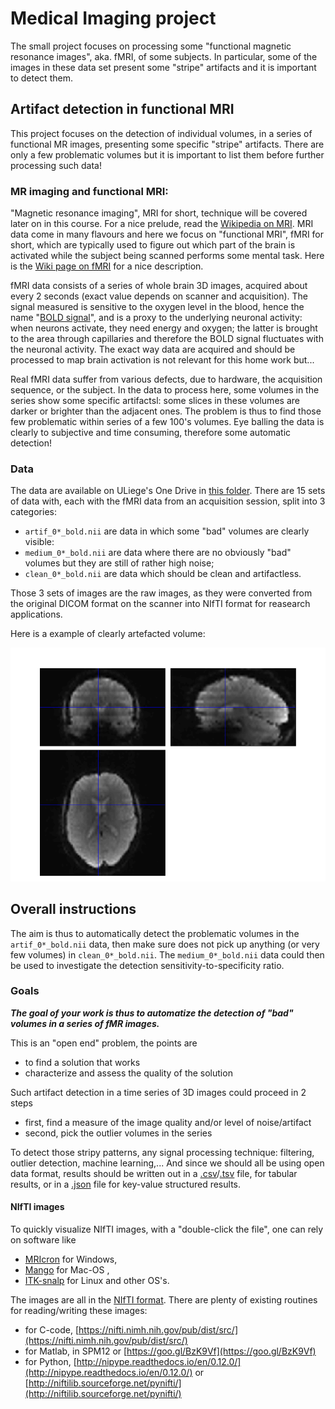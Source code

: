 # Medical Imaging project

The small project focuses on processing some "functional magnetic resonance images", aka. fMRI, of some subjects. In particular, some of the images in these data set present some "stripe" artifacts and it is important to detect them.

## Artifact detection in functional MRI

This project focuses on the detection of individual volumes, in a series of functional MR images, presenting some specific "stripe" artifacts. There are only a few problematic volumes but it is important to list them before further processing such data!

### MR imaging and functional MRI:

"Magnetic resonance imaging", MRI for short, technique will be covered later on in this course. For a nice prelude, read the [Wikipedia on MRI](https://en.wikipedia.org/wiki/Magnetic_resonance_imaging). MRI data come in many flavours and here we focus on "functional MRI", fMRI for short, which are typically used to figure out which part of the brain is activated while the subject being scanned performs some mental task. Here is the [Wiki page on fMRI](https://en.wikipedia.org/wiki/Functional_magnetic_resonance_imaging) for a nice description.

fMRI data consists of a series of whole brain 3D images, acquired about every 2 seconds (exact value depends on scanner and acquisition). The signal measured is sensitive to the oxygen level in the blood, hence the name "[BOLD signal](https://en.wikipedia.org/wiki/Blood-oxygen-level-dependent_imaging)", and is a proxy to the underlying neuronal activity: when neurons activate, they need energy and oxygen; the latter is brought to the area through capillaries and therefore the BOLD signal fluctuates with the neuronal activity. The exact way data are acquired and should be processed to map brain activation is not relevant for this home work but...

Real fMRI data suffer from various defects, due to hardware, the acquisition sequence, or the subject. In the data to process here, some volumes in the series show some specific artifactsl: some slices in these volumes are darker or brighter than the adjacent ones. The problem is thus to find those few problematic within series of a few 100's volumes. Eye  balling the data is clearly to subjective and time consuming, therefore some automatic detection!

### Data

The data are available on ULiege's One Drive in [this folder](https://mseduculiegebe-my.sharepoint.com/:f:/g/personal/c_nameofprofessortomakeitvalid_uliege_be/Eqic--REoTZEo341GqJhlgoB8jMeJMcH5H3Vze1_1B5ozw). There are 15 sets of data with, each with the fMRI data from an acquisition session, split into 3 categories:

- ``artif_0*_bold.nii`` are data in which some "bad" volumes are clearly visible:
- ``medium_0*_bold.nii`` are data where there are no obviously "bad" volumes but they are still of rather high noise;
- ``clean_0*_bold.nii`` are data which should be clean and artifactless.

Those 3 sets of images are the raw images, as they were converted from the original DICOM format on the scanner into NIfTI format for reasearch applications.

Here is a example of clearly artefacted volume:

![Stripe_artifact](image/Stripe_artifact.png)

## Overall instructions

The aim is thus to automatically detect the problematic volumes in the ``artif_0*_bold.nii`` data, then make sure does not pick up anything (or very few volumes) in ``clean_0*_bold.nii``. The ``medium_0*_bold.nii`` data could then be used to investigate the detection sensitivity-to-specificity ratio.

### Goals

_**The goal of your work is thus to automatize the detection of "bad" volumes in a series of fMR images.**_

This is an "open end" problem, the points are

- to find a solution that works
- characterize and assess the quality of the solution

Such artifact detection in a time series of 3D images could proceed in 2 steps

- first, find a measure of the image quality and/or level of noise/artifact
- second, pick the outlier volumes in the series

To detect those stripy patterns, any signal processing technique: filtering, outlier detection, machine learning,... And since we should all be using open data format, results should be written out in a [.csv](https://en.wikipedia.org/wiki/Comma-separated_values)/[.tsv](https://en.wikipedia.org/wiki/Tab-separated_values) file, for tabular results, or in a [.json](https://en.wikipedia.org/wiki/JSON) file for key-value structured results.


#### NIfTI images

To quickly visualize NIfTI images, with a "double-click the file", one can rely on software like

- [MRIcron](https://www.nitrc.org/projects/mricron) for Windows, 
- [Mango](http://ric.uthscsa.edu/mango/) for Mac-OS ,
- [ITK-snalp](http://www.itksnap.org/pmwiki/pmwiki.php) for Linux and other OS's.

The images are all in the [NIfTI format](https://nifti.nimh.nih.gov/). There are plenty of existing routines for reading/writing these images:

- for C-code, [https://nifti.nimh.nih.gov/pub/dist/src/](https://nifti.nimh.nih.gov/pub/dist/src/)
- for Matlab, in SPM12 or [https://goo.gl/BzK9Vf](https://goo.gl/BzK9Vf)
- for Python, [http://nipype.readthedocs.io/en/0.12.0/](http://nipype.readthedocs.io/en/0.12.0/) or [http://niftilib.sourceforge.net/pynifti/](http://niftilib.sourceforge.net/pynifti/)


